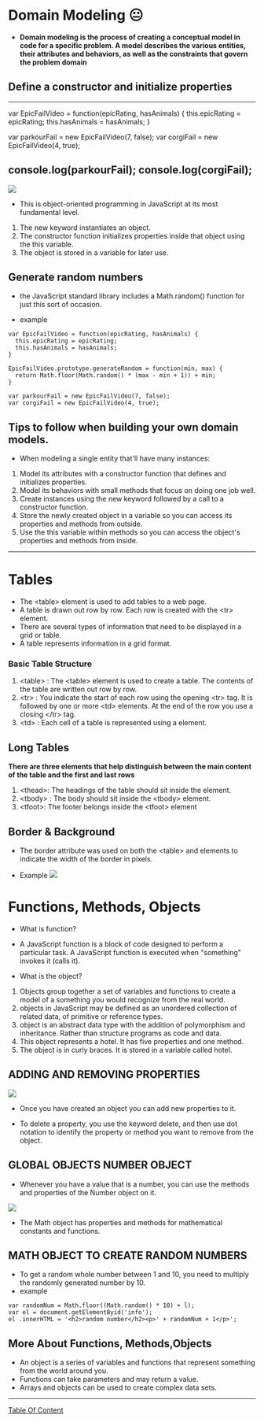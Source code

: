 # Domain Modeling :neutral_face:

- **Domain modeling is the process of creating a conceptual model in code for a specific problem. A model describes the various entities, their attributes and behaviors, as well as the constraints that govern the problem domain**


## Define a constructor and initialize properties

----------------------------------
var EpicFailVideo = function(epicRating, hasAnimals) {
  this.epicRating = epicRating;
  this.hasAnimals = hasAnimals;
}

var parkourFail = new EpicFailVideo(7, false);
var corgiFail = new EpicFailVideo(4, true);

console.log(parkourFail);
console.log(corgiFail);
---------------------------------
![](https://www.educative.io/api/edpresso/shot/5391633988190208/image/6039922861408256)

- This is object-oriented programming in JavaScript at its most fundamental level.

1. The new keyword instantiates an object.
2. The constructor function initializes properties inside that object using the this variable.
3. The object is stored in a variable for later use.


## Generate random numbers

- the JavaScript standard library includes a Math.random() function for just this sort of occasion.


- example
```
var EpicFailVideo = function(epicRating, hasAnimals) {
  this.epicRating = epicRating;
  this.hasAnimals = hasAnimals;
}

EpicFailVideo.prototype.generateRandom = function(min, max) {
  return Math.floor(Math.random() * (max - min + 1)) + min;
}

var parkourFail = new EpicFailVideo(7, false);
var corgiFail = new EpicFailVideo(4, true);
```

## Tips to follow when building your own domain models.

- When modeling a single entity that'll have many instances:

1. Model its attributes with a constructor function that defines and initializes properties.
2. Model its behaviors with small methods that focus on doing one job well.
3. Create instances using the new keyword followed by a call to a constructor function.
4. Store the newly created object in a variable so you can access its properties and methods from outside.
5. Use the this variable within methods so you can access the object's properties and methods from inside.
-------------------------------------------------------------

# Tables
- The \<table> element is used to add tables to a web page.
- A table is drawn out row by row. Each row is created with the \<tr> element.
- There are several types of information that need to be displayed in a grid or table.
- A table represents information in a grid format.

### Basic Table Structure
1. \<table> : The \<table> element is used to create a table. The contents of the table are written out row by row.
2. \<tr> : You indicate the start of each row using the opening \<tr> tag. It is followed by one or more \<td> elements. At the end of the row you use a closing \</tr> tag.
3. \<td> : Each cell of a table is represented using a <td> element.


## Long Tables
**There are three elements that help distinguish between the main content of the table and the first and last rows**

1. \<thead>:
The headings of the table should sit inside the <thead> element.
2. \<tbody> : The body should sit inside the \<tbody> element.
3. \<tfoot>: The footer belongs inside the \<tfoot> element


## Border & Background

- The border attribute was used on both the \<table> and <td> elements to indicate the width of the border in pixels.
  
 - Example
 ![](https://www.wikihow.com/images/thumb/1/1f/2609629-9-2.jpg/v4-460px-2609629-9-2.jpg.webp)


# Functions, Methods, Objects

- What is function?
- A JavaScript function is a block of code designed to perform a particular task. A JavaScript function is executed when "something" invokes it (calls it).


- What is the object?
1. Objects group together a set of variables and functions to create a model of a something you would recognize from the real world.
2. objects in JavaScript may be defined as an unordered collection of related data, of primitive or reference types.
3. object is an abstract data type with the addition of polymorphism and inheritance. Rather than structure programs as code and data.
4. This object represents a hotel. It has five properties and one method.
5. The object is in curly braces. It is stored in a variable called hotel.

## ADDING AND REMOVING PROPERTIES 
![](https://i2.wp.com/cosmocode.io/wp-content/uploads/2019/04/js-iterating-object-properties.png?fit=712%2C400&ssl=1&w=640)
- Once you have created an object you can add new properties to it. 

- To delete a property, you use the keyword delete, and then use dot notation to identify the property or method you want to remove from the object. 


## GLOBAL OBJECTS NUMBER OBJECT
- Whenever you have a value that is a number, you can use the methods and properties of the Number object on it. 

![](https://i.ytimg.com/vi/YqGtvScabnk/maxresdefault.jpg)

- The Math object has properties and methods for mathematical constants and functions. 


## MATH OBJECT TO CREATE RANDOM NUMBERS
- To get a random whole number between 1 and 10, you need to multiply the randomly generated number by 10. 
- example

```
var randomNum = Math.floor((Math.random() * 10) + l);
var el = document.getElementByid('info');
el .innerHTML = '<h2>random number</h2><p>' + randomNum + 1</p>'; 
```


## More About Functions, Methods,Objects
- An object is a series of variables and functions that represent something from the world around you.
- Functions can take parameters and may return a value. 
- Arrays and objects can be used to create complex data sets.


-----------------------------------------------


[Table Of Content](https://omarxzain.github.io/reading-notes/)
